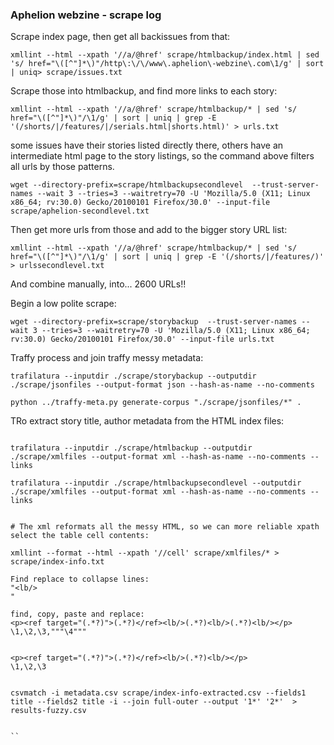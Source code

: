 ### Aphelion webzine - scrape log

Scrape index page, then get all backissues from that:

```
xmllint --html --xpath '//a/@href' scrape/htmlbackup/index.html | sed 's/ href="\([^"]*\)"/http\:\/\/www\.aphelion\-webzine\.com\1/g' | sort | uniq> scrape/issues.txt
```

Scrape those into htmlbackup, and find more links to each story:

```
xmllint --html --xpath '//a/@href' scrape/htmlbackup/* | sed 's/ href="\([^"]*\)"/\1/g' | sort | uniq | grep -E '(/shorts/|/features/|/serials.html|shorts.html)' > urls.txt
```

some issues have their stories listed directly there, others have an intermediate html page to the story listings, so the command above filters all urls by those patterns.

```
wget --directory-prefix=scrape/htmlbackupsecondlevel  --trust-server-names --wait 3 --tries=3 --waitretry=70 -U 'Mozilla/5.0 (X11; Linux x86_64; rv:30.0) Gecko/20100101 Firefox/30.0' --input-file scrape/aphelion-secondlevel.txt
```

Then get more urls from those and add to the bigger story URL list:
```
xmllint --html --xpath '//a/@href' scrape/htmlbackup/* | sed 's/ href="\([^"]*\)"/\1/g' | sort | uniq | grep -E '(/shorts/|/features/)' > urlssecondlevel.txt
```

And combine manually, into... 2600 URLs!!

Begin a low polite scrape:

```
wget --directory-prefix=scrape/storybackup  --trust-server-names --wait 3 --tries=3 --waitretry=70 -U 'Mozilla/5.0 (X11; Linux x86_64; rv:30.0) Gecko/20100101 Firefox/30.0' --input-file urls.txt
```





Traffy process and join traffy messy metadata:
```
trafilatura --inputdir ./scrape/storybackup --outputdir ./scrape/jsonfiles --output-format json --hash-as-name --no-comments 

python ../traffy-meta.py generate-corpus "./scrape/jsonfiles/*" .

```


TRo extract story title, author metadata from the HTML index files:
```

trafilatura --inputdir ./scrape/htmlbackup --outputdir ./scrape/xmlfiles --output-format xml --hash-as-name --no-comments --links

trafilatura --inputdir ./scrape/htmlbackupsecondlevel --outputdir ./scrape/xmlfiles --output-format xml --hash-as-name --no-comments --links


# The xml reformats all the messy HTML, so we can more reliable xpath select the table cell contents:

xmllint --format --html --xpath '//cell' scrape/xmlfiles/* > scrape/index-info.txt

Find replace to collapse lines:
"<lb/>
"

find, copy, paste and replace:
<p><ref target="(.*?)">(.*?)</ref><lb/>(.*?)<lb/>(.*?)<lb/></p>
\1,\2,\3,"""\4"""


<p><ref target="(.*?)">(.*?)</ref><lb/>(.*?)<lb/></p>
\1,\2,\3


csvmatch -i metadata.csv scrape/index-info-extracted.csv --fields1 title --fields2 title -i --join full-outer --output '1*' '2*'  > results-fuzzy.csv 


``


